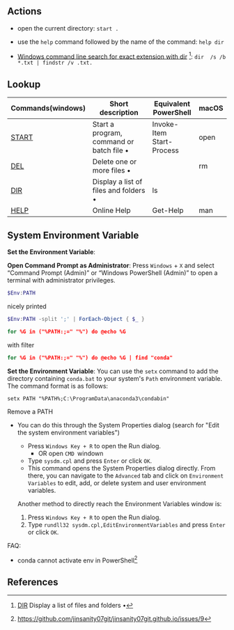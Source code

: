 


## Actions

* open the current directory: `start .`

*  use the `help` command followed by the name of the command: `help dir`

* [Windows command line search for exact extension with dir](https://stackoverflow.com/questions/2423935/windows-command-line-search-for-exact-extension-with-dir) [^2]:  `dir  /s /b *.txt | findstr /v .txt.`

  







## Lookup

| Commands(windows)                        | Short description                        | Equivalent<br />PowerShell      | macOS |
| ---------------------------------------- | ---------------------------------------- | ------------------------------- | ----- |
| [ START](https://ss64.com/nt/start.html) | Start a program, command or batch file • | Invoke-Item <br />Start-Process | open  |
| [ DEL](https://ss64.com/nt/del.html)     | Delete one or more files •               |                                 | rm    |
| [ DIR](https://ss64.com/nt/dir.html)     | Display a list of files and folders •    | ls                              |       |
| [ HELP](https://ss64.com/nt/help.html)   | Online Help                              | Get-Help                        | man   |





## System Environment Variable

**Set the Environment Variable**: 

**Open Command Prompt as Administrator**: Press `Windows` + `X` and select “Command Prompt (Admin)” or “Windows PowerShell (Admin)” to open a terminal with administrator privileges.

```powershell
$Env:PATH
```

nicely printed
```powershell
$Env:PATH -split ';' | ForEach-Object { $_ }
```

```cmd
for %G in ("%PATH:;=" "%") do @echo %G
```

with filter 

```cmd
for %G in ("%PATH:;=" "%") do @echo %G | find "conda"
```



**Set the Environment Variable**: You can use the `setx` command to add the directory containing `conda.bat` to your system's `Path` environment variable. The command format is as follows:

```pow	
setx PATH "%PATH%;C:\ProgramData\anaconda3\condabin"
```



Remove a PATH

* You can do this through the System Properties dialog (search for "Edit the system environment variables") 

  * Press `Windows Key + R` to open the Run dialog. 
    * OR open `CMD `windown
  * Type `sysdm.cpl` and press `Enter` or click `OK`.
  * This command opens the System Properties dialog directly. 
    From there, you can navigate to the `Advanced` tab 
    and click on `Environment Variables` to edit, add, or delete system and user environment variables.

  Another method to directly reach the Environment Variables window is:

  1. Press `Windows Key + R` to open the Run dialog.
  2. Type `rundll32 sysdm.cpl,EditEnvironmentVariables` and press `Enter` or click `OK`.

FAQ:
 * conda cannot activate env in PowerShell[^3]

## References

[ ^1 ]:  https://ss64.com/nt/
[^2]: [ DIR](https://ss64.com/nt/dir.html) Display a list of files and folders • 
[^3]: https://github.com/jinsanity07git/jinsanity07git.github.io/issues/9

